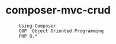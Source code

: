 # composer-mvc-crud


         Using Composer  
         OOP  Object Oriented Programming
         PHP 8.*
